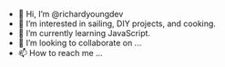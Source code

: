 - 👋 Hi, I’m @richardyoungdev
- 👀 I’m interested in sailing, DIY projects, and cooking. 
- 🌱 I’m currently learning JavaScript.
- 💞️ I’m looking to collaborate on ...
- 📫 How to reach me ...

<!---
richardyoungdev/richardyoungdev is a ✨ special ✨ repository because its `README.md` (this file) appears on your GitHub profile.
You can click the Preview link to take a look at your changes.
--->
